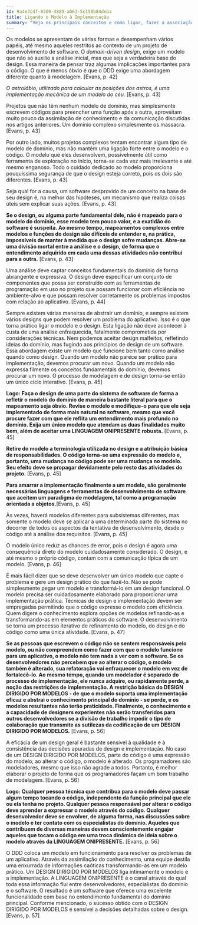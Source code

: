 ```yaml
---
id: 9a4e3cdf-8309-4889-a063-5c158b84deba
title: Ligando o Modelo à Implementação
summary: "Veja os principais conceitos e como ligar, fazer a associação entre o modelo com a implementação"
---
```


Os modelos se apresentam de várias formas e desempenham vários papéis, até mesmo aqueles restritos ao contexto de um projeto de desenvolvimento de software. O *domain-driven design*, exige um modelo que não só auxilie a análise inicial, mas que seja a verdadeira base do design. Essa maneira de pensar traz algumas implicações importantes para o código. O que é menos óbvio é que o DDD exige uma abordagem diferente quanto à modelagem. [Evans, p. 42]

*O astrolábio, utilizado para calcular as posições dos astros, é uma implementação mecânica de um modelo do céu.* [Evans, p. 43]

Projetos que não têm nenhum modelo de domínio, mas simplesmente escrevem códigos para preencher uma função após a outra, aproveitam muito pouco da assimilação de conhecimento e da comunicação discutidas nos artigos anteriores. Um domínio complexo simplesmente os massacra. [Evans, p. 43]

Por outro lado, muitos projetos complexos tentam encontrar algum tipo de modelo de domínio, mas não mantêm uma ligação forte entre o modelo e o código. O modelo que eles desenvolvem, possivelmente útil como ferramenta de exploração no início, torna-se cada vez mais irrelevante e até mesmo enganoso. Todo o cuidado dedicado ao modelo proporciona pouquíssima segurança de que o design esteja correto, pois os dois são diferentes. [Evans, p. 43]

Seja qual for a causa, um software desprovido de um conceito na base de seu design é, na melhor das hipóteses, um mecanismo que realiza coisas úteis sem explicar suas ações. [Evans, p. 43]

**Se o design, ou alguma parte fundamental dele, não é mapeado para o modelo do domínio, esse modelo tem pouco valor, e a exatidão do software é suspeita. Ao mesmo tempo, mapeamentos complexos entre modelos e funções do design são difíceis de entender e, na prática, impossíveis de manter à medida que o design sofre mudanças. Abre-se uma divisão mortal entre a análise e o design, de forma que o entendimento adquirido em cada uma dessas atividades não contribui para a outra.** [Evans, p. 43]

Uma análise deve captar conceitos fundamentais do domínio de forma abrangente e expressiva. O design deve especificar um conjunto de componentes que possa ser construído com as ferramentas de programação em uso no projeto que possam funcionar com eficiência no ambiente-alvo e que possam resolver corretamente os problemas impostos com relação ao aplicativo. [Evans, p. 44]

Sempre existem várias maneiras de abstrair um domínio, e sempre existem vários designs que podem resolver um problema do aplicativo. Isso é o que torna prático ligar o modelo e o design. Esta ligação não deve acontecer à custa de uma análise enfraquecida, fatalmente comprometida por considerações técnicas. Nem podemos aceitar design malfeitos, refletindo ideias do domínio, mas fugindo aos princípios de design de um software. Essa abordagem existe um modelo que funcione bem tanto como análise quando como design. Quando um modelo não parece ser prático para implementação, devemos procurar um novo. Quando um modelo não expressa filmente os conceitos fundamentais do domínio, devemos procurar um novo. O processo de modelagem e de design torna-se então um único ciclo interativo. [Evans, p. 45]

**Logo: Faça o design de uma parte do sistema de software de forma a refletir o modelo do domínio de maneira bastante literal para que o mapeamento seja óbvio. Revise o modelo e modifique-o para que ele seja implementado de forma mais natural no software, mesmo que você procure fazer com que ele reflita um entendimento mais profundo no domínio. Exija um único modelo que atendam as duas finalidades muito bem, além de aceitar uma LINGUAGEM ONIPRESENTE robusta.** [Evans, p. 45]

**Retire do modelo a terminologia utilizada no design e a atribuição básica de responsabilidades. O código torna-se uma expressão do modelo e, portanto, uma mudança no código pode ser uma mudança no modelo. Seu efeito deve se propagar devidamente pelo resto das atividades do projeto.** [Evans, p. 45]

**Para amarrar a implementação finalmente a um modelo, são geralmente necessárias linguagens e ferramentas de desenvolvimento de software que aceitem um paradigma de modelagem, tal como a programação orientada a objetos.**[Evans, p. 45]

Às vezes, haverá modelos diferentes para subsistemas diferentes, mas somente o modelo deve se aplicar a uma determinada parte do sistema no decorrer de todos os aspectos da tentativa de desenvolvimento, desde o código até a análise dos requisitos. [Evans, p. 45]

O modelo único reduz as chances de error, pois o design é agora uma consequência direto do modelo cuidadosamente considerado. O design, e até mesmo o próprio código, contam com a comunicação típica de um modelo. [Evans, p. 46]

É mais fácil dizer que se deve desenvolver um único modelo que capte o problema e gere um design prático do que fazê-lo. Não se pode simplesmente pegar um modelo e transformá-lo em um design funcional. O modelo precisa ser cuidadosamente elaborado para proporcionar uma implementação prática. Técnicas de design e implementação devem ser empregadas permitindo que o código expresse o modelo com eficiência. Quem digere o conhecimento explora opções de modelos refinando-as e transformando-as em elementos práticos do software. O desenvolvimento se torna um processo iterativo de refinamento do modelo, do design e do código como uma única atividade. [Evans, p. 47]

**Se as pessoas que escrevem o código não se sentem responsáveis pelo modelo, ou não compreendem como fazer com que o modelo funcione para um aplicativo, o modelo não tem nada a ver com o software. Se os desenvolvedores não percebem que ao alterar o código, o modelo também é alterado, sua refatoração vai enfraquecer o modelo em vez de fortalecê-lo. Ao mesmo tempo, quando um modelador é separado do processo de implementação, ele nunca adquire, ou rapidamente perde, a noção das restrições de implementação. A restrição básica do DESIGN DIRIGIDO POR MODELOS - de que o modelo suporta uma implementação eficaz e abstrai o conhecimento principal do domínio - se perde, e os modelos resultantes não terão praticidade. Finalmente, o conhecimento e a capacidade de designers experientes não serão transferidos para outros desenvolvedores se a divisão de trabalho impedir o tipo de colaboração que transmite as sutilezas da codificação de um DESIGN DIRIGIDO POR MODELOS.** [Evans, p. 56]

A eficácia de um design geral é bastante sensível à qualidade e à consistência das decisões apuradas de design e implementação. No caso de um DESIGN DIRIGIDO POR MODELOS, parte do código é uma expressão do modelo; ao alterar o código, o modelo é alterado. Os programadores são modeladores, mesmo que isso não agrade a todos. Portanto, é melhor elaborar o projeto de forma que os programadores façam um bom trabalho de modelagem. [Evans, p. 56]

**Logo: Qualquer pessoa técnica que contribua para o modelo deve passar algum tempo tocando o código, independente da função principal que ele ou ela tenha no projeto. Qualquer pessoa responsável por alterar o código deve aprender a expressar o modelo através do código. Qualquer desenvolvedor deve se envolver, de alguma forma, nas discussões sobre o modelo e ter contato com os especialistas do domínio. Aqueles que contribuem de diversas maneiras devem conscientemente engajar aqueles que tocam o código em uma troca dinâmica de ideia sobre o modelo através da LINGUAGEM ONIPRESENTE.** [Evans, p. 56]

O DDD coloca um modelo em funcionamento para resolver os problemas de um aplicativo. Através da assimilação do conhecimento, uma equipe destila uma enxurrada de informações caóticas transformando-as em um modelo prático. Um DESIGN DIRIGIDO POR MODELOS liga intimamente o modelo e a implementação. A LINGUAGEM ONIPRESENTE é o canal através do qual toda essa informação flui entre desenvolvedores, especialistas do domínio e o software. O resultado é um software que oferece uma excelente funcionalidade com base no entendimento fundamental do domínio principal. Conforme mencionado, o sucesso obtido com o DESIGN DIRIGIDO POR MODELOS é sensível a decisões detalhadas sobre o design. [Evans, p. 57]
